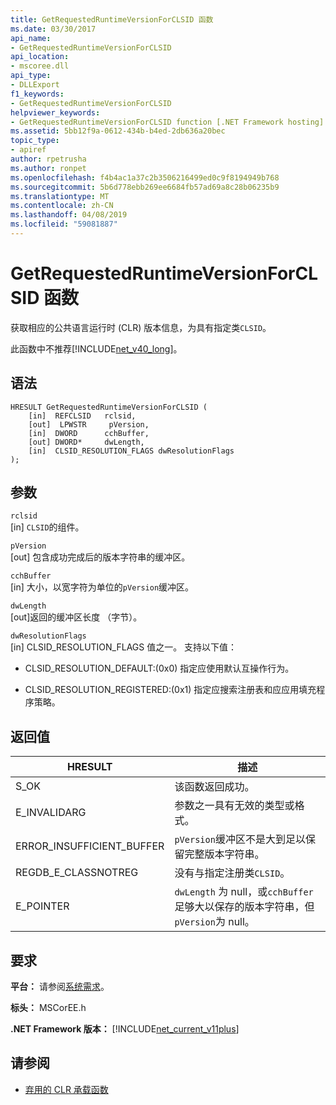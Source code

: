 ```yaml
---
title: GetRequestedRuntimeVersionForCLSID 函数
ms.date: 03/30/2017
api_name:
- GetRequestedRuntimeVersionForCLSID
api_location:
- mscoree.dll
api_type:
- DLLExport
f1_keywords:
- GetRequestedRuntimeVersionForCLSID
helpviewer_keywords:
- GetRequestedRuntimeVersionForCLSID function [.NET Framework hosting]
ms.assetid: 5bb12f9a-0612-434b-b4ed-2db636a20bec
topic_type:
- apiref
author: rpetrusha
ms.author: ronpet
ms.openlocfilehash: f4b4ac1a37c2b3506216499ed0c9f8194949b768
ms.sourcegitcommit: 5b6d778ebb269ee6684fb57ad69a8c28b06235b9
ms.translationtype: MT
ms.contentlocale: zh-CN
ms.lasthandoff: 04/08/2019
ms.locfileid: "59081887"
---
```

# <a name="getrequestedruntimeversionforclsid-function"></a>GetRequestedRuntimeVersionForCLSID 函数
获取相应的公共语言运行时 (CLR) 版本信息，为具有指定类`CLSID`。  
  
 此函数中不推荐[!INCLUDE[net_v40_long](../../../../includes/net-v40-long-md.md)]。  
  
## <a name="syntax"></a>语法  
  
```  
HRESULT GetRequestedRuntimeVersionForCLSID (  
    [in]  REFCLSID   rclsid,   
    [out]  LPWSTR     pVersion,   
    [in]  DWORD      cchBuffer,   
    [out] DWORD*     dwLength,   
    [in]  CLSID_RESOLUTION_FLAGS dwResolutionFlags  
);  
```  
  
## <a name="parameters"></a>参数  
 `rclsid`  
 [in] `CLSID`的组件。  
  
 `pVersion`  
 [out] 包含成功完成后的版本字符串的缓冲区。  
  
 `cchBuffer`  
 [in] 大小，以宽字符为单位的`pVersion`缓冲区。  
  
 `dwLength`  
 [out]返回的缓冲区长度 （字节）。  
  
 `dwResolutionFlags`  
 [in] CLSID_RESOLUTION_FLAGS 值之一。 支持以下值：  
  
-   CLSID_RESOLUTION_DEFAULT:(0x0) 指定应使用默认互操作行为。  
  
-   CLSID_RESOLUTION_REGISTERED:(0x1) 指定应搜索注册表和应应用填充程序策略。  
  
## <a name="return-value"></a>返回值  
  
|HRESULT|描述|  
|-------------|-----------------|  
|S_OK|该函数返回成功。|  
|E_INVALIDARG|参数之一具有无效的类型或格式。|  
|ERROR_INSUFFICIENT_BUFFER|`pVersion`缓冲区不是大到足以保留完整版本字符串。|  
|REGDB_E_CLASSNOTREG|没有与指定注册类`CLSID`。|  
|E_POINTER|`dwLength` 为 null，或`cchBuffer`足够大以保存的版本字符串，但`pVersion`为 null。|  
  
## <a name="requirements"></a>要求  
 **平台：** 请参阅[系统需求](../../../../docs/framework/get-started/system-requirements.md)。  
  
 **标头：** MSCorEE.h  
  
 **.NET Framework 版本：** [!INCLUDE[net_current_v11plus](../../../../includes/net-current-v11plus-md.md)]  
  
## <a name="see-also"></a>请参阅

- [弃用的 CLR 承载函数](../../../../docs/framework/unmanaged-api/hosting/deprecated-clr-hosting-functions.md)
